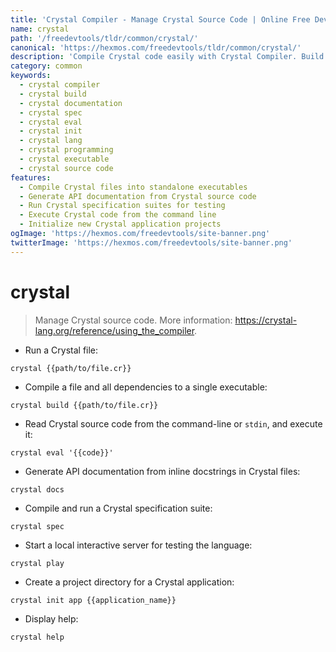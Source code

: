 ```yaml
---
title: 'Crystal Compiler - Manage Crystal Source Code | Online Free DevTools by Hexmos'
name: crystal
path: '/freedevtools/tldr/common/crystal/'
canonical: 'https://hexmos.com/freedevtools/tldr/common/crystal/'
description: 'Compile Crystal code easily with Crystal Compiler. Build executables, generate documentation, and run specs using command line. Free online tool, no registration required.'
category: common
keywords:
  - crystal compiler
  - crystal build
  - crystal documentation
  - crystal spec
  - crystal eval
  - crystal init
  - crystal lang
  - crystal programming
  - crystal executable
  - crystal source code
features:
  - Compile Crystal files into standalone executables
  - Generate API documentation from Crystal source code
  - Run Crystal specification suites for testing
  - Execute Crystal code from the command line
  - Initialize new Crystal application projects
ogImage: 'https://hexmos.com/freedevtools/site-banner.png'
twitterImage: 'https://hexmos.com/freedevtools/site-banner.png'
---
```


# crystal

> Manage Crystal source code.
> More information: <https://crystal-lang.org/reference/using_the_compiler>.

- Run a Crystal file:

`crystal {{path/to/file.cr}}`

- Compile a file and all dependencies to a single executable:

`crystal build {{path/to/file.cr}}`

- Read Crystal source code from the command-line or `stdin`, and execute it:

`crystal eval '{{code}}'`

- Generate API documentation from inline docstrings in Crystal files:

`crystal docs`

- Compile and run a Crystal specification suite:

`crystal spec`

- Start a local interactive server for testing the language:

`crystal play`

- Create a project directory for a Crystal application:

`crystal init app {{application_name}}`

- Display help:

`crystal help`
